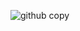 ![github copy](https://github.com/vvladek/vvladek/assets/92429825/56e02886-56ac-4bc3-9da3-d456a722dca5)
